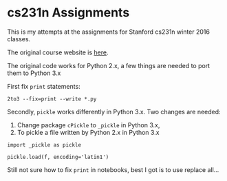 # cs231n Assignments

This is my attempts at the assignments for Stanford cs231n winter 2016 classes. 

The original course website is [here](http://cs231n.stanford.edu/2016/syllabus).

The original code works for Python 2.x, a few things are needed to port them to Python 3.x

First fix `print` statements:

```
2to3 --fix=print --write *.py
```

Secondly, `pickle` works differently in Python 3.x. Two changes are needed:

1. Change package `cPickle` to `_pickle` in Python 3.x,
2. To pickle a file written by Python 2.x in Python 3.x

```
import _pickle as pickle

pickle.load(f, encoding='latin1')
```

Still not sure how to fix `print` in notebooks, best I got is to use replace all...
